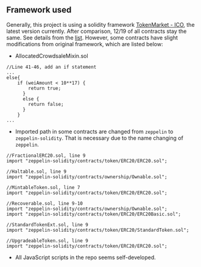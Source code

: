 ## Framework used

Generally, this project is using a solidity framework [TokenMarket - ICO](https://github.com/TokenMarketNet/ico), the latest version currently. After comparison, 12/19 of all contracts stay the same. See details from the [list](https://gist.github.com/ryu9827/cfe97495f4d2186606c1bf766d8220d1). However, some contracts have slight modifications from original framework, which are listed below:

* AllocatedCrowdsaleMixin.sol
```
//Line 41-46, add an if statement
...
else{
    if (weiAmount < 10**17) {
        return true;
      }
      else {
        return false;
      }
    }
...
```

* Imported path in some contracts are changed from `zeppelin` to `zeppelin-solidity`. That is necessary due to the name changing of `zeppelin`.<br>

```
//FractionalERC20.sol, line 9
import "zeppelin-solidity/contracts/token/ERC20/ERC20.sol";
```

```
//Haltable.sol, line 9
import "zeppelin-solidity/contracts/ownership/Ownable.sol";
```

```
//MintableToken.sol, line 7
import "zeppelin-solidity/contracts/token/ERC20/ERC20.sol";
```

```
//Recoverable.sol, line 9-10
import "zeppelin-solidity/contracts/ownership/Ownable.sol";
import "zeppelin-solidity/contracts/token/ERC20/ERC20Basic.sol";
```

```
//StandardTokenExt.sol, line 9
import "zeppelin-solidity/contracts/token/ERC20/StandardToken.sol";
```

```
//UpgradeableToken.sol, line 9
import "zeppelin-solidity/contracts/token/ERC20/ERC20.sol";
```
* All JavaScript scripts in the repo seems self-developed.

